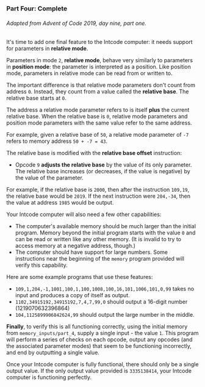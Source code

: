 ### Part Four: Complete
###### Adapted from Advent of Code 2019, day nine, part one.

It's time to add one final feature to the Intcode computer: it needs support for parameters in **relative mode**.

Parameters in mode `2`, **relative mode**, behave very similarly to parameters in **position mode**: the parameter is interpreted as a position. Like position mode, parameters in relative mode can be read from or written to.

The important difference is that relative mode parameters don't count from address `0`. Instead, they count from a value called the **relative base**. The relative base starts at `0`.

The address a relative mode parameter refers to is itself **plus** the current relative base. When the relative base is `0`, relative mode parameters and position mode parameters with the same value refer to the same address.

For example, given a relative base of `50`, a relative mode parameter of `-7` refers to memory address `50 + -7 = 43`.

The relative base is modified with the **relative base offset** instruction:

- Opcode `9` **adjusts the relative base** by the value of its only parameter. The relative base increases (or decreases, if the value is negative) by the value of the parameter.

For example, if the relative base is `2000`, then after the instruction `109,19`, the relative base would be `2019`. If the next instruction were `204,-34`, then the value at address `1985` would be output.

Your Intcode computer will also need a few other capabilities:

- The computer's available memory should be much larger than the initial program. Memory beyond the initial program starts with the value `0` and can be read or written like any other memory. (It is invalid to try to access memory at a negative address, though.)
- The computer should have support for large numbers. Some instructions near the beginning of the `memory` program provided will verify this capability.

Here are some example programs that use these features:

- `109,1,204,-1,1001,100,1,100,1008,100,16,101,1006,101,0,99` takes no input and produces a copy of itself as output.
- `1102,34915192,34915192,7,4,7,99,0` should output a 16-digit number (1219070632396864)
- `104,1125899906842624,99` should output the large number in the middle.

**Finally**, to verify this is all functioning correctly, using the initial memory from `memory_inputs/part_4`, supply a single input - the value `1`. This program will perform a series of checks on each opcode, output any opcodes (and the associated parameter modes) that seem to be functioning incorrectly, and end by outputting a single value.

Once your Intcode computer is fully functional, there should only be a single output value. If the only output value provided is `3335138414`, your Intcode computer is functioning perfectly.
